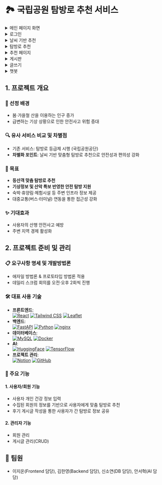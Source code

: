 # 🏞️ 국립공원 탐방로 추천 서비스

<details> 
  <summary>메인 페이지 화면</summary>
    <img width="1588" height="1145" alt="Image" src="https://github.com/user-attachments/assets/8b534391-35d8-44b5-bcaa-778f134e63f0" />
</details>

<details> 
  <summary>로그인</summary>
 <img width="1588" height="1145" alt="Image" src="https://github.com/user-attachments/assets/2333c0a6-ee76-4ca2-8abb-0eb116da20cd" />
</details>

<details> 
  <summary>날씨 기반 추천</summary>
 <img width="1588" height="1145" alt="Image" src="https://github.com/user-attachments/assets/d9cad385-6172-4a77-8b50-a6f5e89a5973" />
</details>

<details> 
  <summary>탐방로 추천</summary>
 <img width="1588" height="1145" alt="Image" src="https://github.com/user-attachments/assets/0949dcf5-4ba4-4135-b256-73e274eb5811" />
</details>

<details> 
  <summary>추천 페이지</summary>
 <img width="1588" height="1145" alt="Image" src="https://github.com/user-attachments/assets/b30fe66a-de76-436d-8df8-79c59a27de85" />
</details>

<details> 
  <summary>게시판</summary>
 <img width="1588" height="1145" alt="Image" src="https://github.com/user-attachments/assets/92088d37-651e-477e-9f1f-57ec5d649088" />
</details>

<details> 
  <summary>글쓰기</summary>
 <img width="1588" height="1145" alt="Image" src="https://github.com/user-attachments/assets/7d75afde-666e-465e-a42a-9e8495715ce0" />
</details>

<details> 
  <summary>챗봇</summary>
 <img width="1588" height="1145" alt="Image" src="https://github.com/user-attachments/assets/cc65b082-ddde-40a8-932b-51e24104ec5b" />
</details>

## 1. 프로젝트 개요
### 🌱 선정 배경
- 봄·가을철 산을 이용하는 인구 증가  
- 급변하는 기상 상황으로 인한 안전사고 위험 증대
### 🔍 유사 서비스 비교 및 차별점
- 기존 서비스: 탐방로 등급제 시행 (국립공원공단)  
- **차별화 포인트**: 날씨 기반 맞춤형 탐방로 추천으로 안전성과 편의성 강화
### 🎯 목표
- **등산객 맞춤 탐방로 추천**  
- **기상정보 및 산악 특보 반영한 안전 탐방 지원**  
- 숙박·휴양림·체험시설 등 주변 인프라 정보 제공
- 대중교통(버스·터미널) 연동을 통한 접근성 강화
### ✨ 기대효과
- 사용자의 산행 안전사고 예방  
- 주변 지역 경제 활성화  

## 2. 프로젝트 준비 및 관리
### 📋 요구사항 명세 및 개발방법론
- 애자일 방법론 & 프로토타입 방법론 적용  
- 데일리 스크럼 회의를 오전·오후 2회씩 진행
### 🛠️ 대표 사용 기술
- **프론트엔드**:  
  [![React](https://img.shields.io/badge/React-20232A?style=flat&logo=react&logoColor=61DAFB)](https://reactjs.org/) [![Tailwind CSS](https://img.shields.io/badge/Tailwind_CSS-38B2AC?style=flat&logo=tailwind-css&logoColor=white)](https://tailwindcss.com/) [![Leaflet](https://img.shields.io/badge/Leaflet-479FFF?style=flat&logo=leaflet&logoColor=white)](https://leafletjs.com/)  
- **백엔드**:  
  [![FastAPI](https://img.shields.io/badge/FastAPI-009688?style=flat&logo=fastapi&logoColor=white)](https://fastapi.tiangolo.com/) [![Python](https://img.shields.io/badge/Python-3776AB?style=flat&logo=python&logoColor=white)](https://www.python.org/) [![nginx](https://img.shields.io/badge/nginx-009639?style=flat&logo=nginx&logoColor=white)](https://nginx.org/)  
- **데이터베이스**:  
  [![MySQL](https://img.shields.io/badge/MySQL-4479A1?style=flat&logo=mysql&logoColor=white)](https://www.mysql.com/) [![Docker](https://img.shields.io/badge/Docker-2496ED?style=flat&logo=docker&logoColor=white)](https://www.docker.com/)
- **AI**:  
 [![HuggingFace](https://img.shields.io/badge/HuggingFace-FF9900?style=flat&logo=huggingface&logoColor=white)](https://huggingface.co/) [![TensorFlow](https://img.shields.io/badge/TensorFlow-FF6F00?style=flat&logo=tensorflow&logoColor=white)](https://www.tensorflow.org/)
- **프로젝트 관리**:  
  [![Notion](https://img.shields.io/badge/Notion-000000?style=flat&logo=notion&logoColor=white)](https://www.notion.so/) [![GitHub](https://img.shields.io/badge/GitHub-181717?style=flat&logo=github&logoColor=white)](https://github.com/)
### 🚀 주요 기능
#### 1. 사용자/회원 기능
- 사용자 개인 건강 정보 입력 
- 수집된 회원의 정보를 기반으로 사용자에게 맞춤 탐방로 추천 
- 후기 게시글 작성을 통한 사용자가 간 탐방로 정보 공유
#### 2. 관리자 기능
- 회원 관리
- 게시글 관리(CRUD)

## 👥 팀원
- 이지온(Frontend 담당), 김한영(Backend 담당), 신소연(DB 담당), 안서혁(AI 담당)
